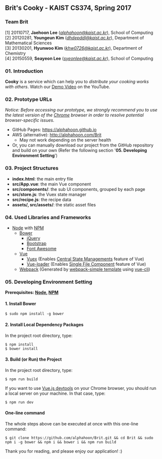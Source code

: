 ## Brit's Cooky - KAIST CS374, Spring 2017

### Team Brit
[1] 20110717, **Jaehoon Lee** (*alphahoon@kaist.ac.kr*), School of Computing  
[2] 20120281, **Youngeun Kim** (*dhdepddl@kaist.ac.kr*), Department of Mathematical Sciences  
[3] 20130201, **Hyunwoo Kim** (*khw0726@kaist.ac.kr*), Department of Chemistry  
[4] 20150559, **Seayeon Lee** (*syeonlee@kaist.ac.kr*), School of Computing  

### 01. Introduction

**Cooky** is a service which can help you to *distribute your cooking works with others*. Watch our [Demo Video](https://youtu.be/ghUKnYPtYhM) on the YouTube.

### 02. Prototype URLs

*Notice: Before accessing our prototype, we strongly recommend you to use the latest version of the [Chrome](https://www.google.co.kr/chrome/browser) browser in order to resolve potential browser-specific issues.*

* GitHub Pages: https://alphahoon.github.io
* AWS (alternative): http://alphahoon.com/Brit
    * May not work depending on the server health
* Or, you can manually download our project from the GitHub repository and build on your own (Refer the following section '**05. Developing Environment Setting**')

### 03. Project Structures

* **index.html**: the main entry file  
* **src/App.vue**: the main Vue component  
* **src/components/**: the sub UI components, grouped by each page  
* **src/store.js**: the Vuex state manager
* **src/recipe.js**: the recipe data  
* **assets/, src/assets/**: the static asset files

### 04. Used Libraries and Frameworks 
* [Node](https://nodejs.org) with [NPM](https://www.npmjs.com/)
    * [Bower](https://bower.io/)
        * [jQuery](https://jquery.com/)
        * [Bootstrap](http://getbootstrap.com/)
        * [Font Awesome](http://fontawesome.io/)
    * [Vue](https://vuejs.org/)
        * [Vuex](https://github.com/vuejs/vuex) (Enables [Central State Managements](https://vuejs.org/v2/guide/state-management.html) feature of Vue)
        * [Vue-loader](https://github.com/vuejs/vue-loader) (Enables [Single File Component](https://vuejs.org/v2/guide/single-file-components.html) feature of Vue)
    * [Webpack](https://webpack.github.io/) (Generated by [webpack-simple template](https://github.com/vuejs-templates/webpack-simple) using [vue-cli](https://github.com/vuejs/vue-cli))

### 05. Developing Environment Setting

**Prerequisites: [Node](https://nodejs.org), [NPM](https://www.npmjs.com)**

#### 1. Install Bower

```
$ sudo npm install -g bower
```

#### 2. Install Local Dependency Packages  

In the project root directory, type:
```
$ npm install
$ bower install
```

#### 3. Build (or Run) the Project

In the project root directory, type:
```
$ npm run build
```

If you want to use [Vue.js devtools](https://goo.gl/a8YYdM) on your Chrome browser, you should run  a local server on your machine. In that case, type:
```
$ npm run dev
```

#### One-line command

The whole steps above can be executed at once with this one-line command:
```
$ git clone https://github.com/alphahoon/Brit.git && cd Brit && sudo npm i -g bower && npm i && bower i && npm run build
```

Thank you for reading, and please enjoy our application! :)
